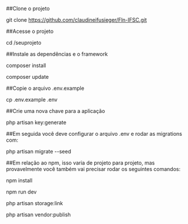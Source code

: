##Clone o projeto

git clone https://github.com/claudineifusieger/Fln-IFSC.git

##Acesse o projeto

cd /seuprojeto

##Instale as dependências e o framework

composer install 

composer update

##Copie o arquivo .env.example

cp .env.example .env

##Crie uma nova chave para a aplicação

php artisan key:generate

##Em seguida você deve configurar o arquivo .env e rodar as migrations com:

php artisan migrate --seed

##Em relação ao npm, isso varia de projeto para projeto, mas provavelmente você também vai precisar rodar os seguintes comandos:

npm install

npm run dev

php artisan storage:link

php artisan vendor:publish
